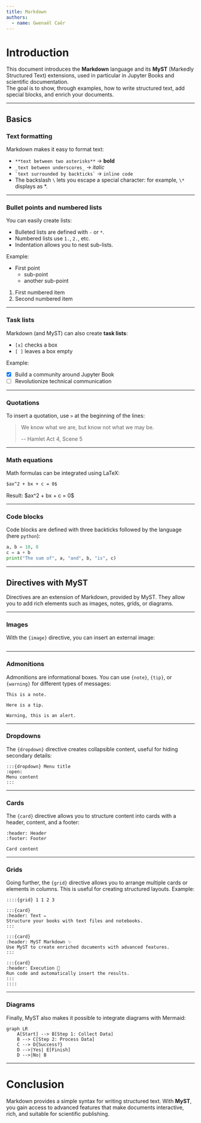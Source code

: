 ```yaml
---
title: Markdown
authors:
  - name: Gwenaël Caër
---
```


# Introduction

This document introduces the **Markdown** language and its **MyST** (Markedly Structured Text) extensions, used in particular in Jupyter Books and scientific documentation.  
The goal is to show, through examples, how to write structured text, add special blocks, and enrich your documents.

---

## Basics

### Text formatting

Markdown makes it easy to format text:

- `**text between two asterisks**` → **bold**  
- `_text between underscores_` → _italic_  
- `` `text surrounded by backticks` `` → `inline code`  
- The backslash `\` lets you escape a special character: for example, `\*` displays as \*.

---

### Bullet points and numbered lists

You can easily create lists:

- Bulleted lists are defined with `-` or `*`.  
- Numbered lists use `1.`, `2.`, etc.  
- Indentation allows you to nest sub-lists.

Example:  

- First point  
  * sub-point  
  * another sub-point  

1. First numbered item  
2. Second numbered item  

---

### Task lists

Markdown (and MyST) can also create **task lists**:

- `[x]` checks a box  
- `[ ]` leaves a box empty  

Example:  

- [x] Build a community around Jupyter Book  
- [ ] Revolutionize technical communication  

---

### Quotations

To insert a quotation, use `>` at the beginning of the lines:  

> We know what we are, but know not what we may be.  
>  
> -- Hamlet Act 4, Scene 5  

---

### Math equations

Math formulas can be integrated using LaTeX:  

```markdown
$ax^2 + bx + c = 0$
````

Result: \$ax^2 + bx + c = 0\$

---

### Code blocks

Code blocks are defined with three backticks followed by the language (here `python`):

```python
a, b = 10, 8
c = a + b
print("The sum of", a, "and", b, "is", c)
```

---

## Directives with MyST

Directives are an extension of Markdown, provided by MyST. They allow you to add rich elements such as images, notes, grids, or diagrams.

---

### Images

With the `{image}` directive, you can insert an external image:

```{image} https://www.odatis-ocean.fr/fileadmin/user_upload/Logo-Odatis_fullsize.png
```

---

### Admonitions

Admonitions are informational boxes.
You can use `{note}`, `{tip}`, or `{warning}` for different types of messages:

```{note}
This is a note.
```

```{tip}
Here is a tip.
```

```{warning}
Warning, this is an alert.
```

---

### Dropdowns

The `{dropdown}` directive creates collapsible content, useful for hiding secondary details:

```
:::{dropdown} Menu title
:open:
Menu content
:::
```

---

### Cards

The `{card}` directive allows you to structure content into cards with a header, content, and a footer:

```{card} Card title
:header: Header
:footer: Footer

Card content
```

---

### Grids

Going further, the `{grid}` directive allows you to arrange multiple cards or elements in columns. This is useful for creating structured layouts. Example:

```
::::{grid} 1 1 2 3

:::{card}
:header: Text ✏️
Structure your books with text files and notebooks.
:::

:::{card}
:header: MyST Markdown ✨
Use MyST to create enriched documents with advanced features.
:::

:::{card}
:header: Execution 🔁
Run code and automatically insert the results.
:::
::::
```

---

### Diagrams

Finally, MyST also makes it possible to integrate diagrams with Mermaid:

```{mermaid}
graph LR
    A[Start] --> B[Step 1: Collect Data]
    B --> C[Step 2: Process Data]
    C --> D{Success?}
    D -->|Yes| E[Finish]
    D -->|No| B
```

---

# Conclusion

Markdown provides a simple syntax for writing structured text.
With **MyST**, you gain access to advanced features that make documents interactive, rich, and suitable for scientific publishing.
